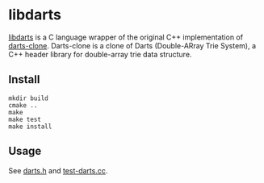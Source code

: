 # libdarts

[libdarts](https://github.com/BYVoid/libdarts) is a C language wrapper of the original C++ implementation of [darts-clone](https://code.google.com/p/darts-clone/).
Darts-clone is a clone of Darts (Double-ARray Trie System), a C++ header library for double-array trie data structure.

## Install

    mkdir build
    cmake ..
    make
    make test
    make install

## Usage

See [darts.h](https://github.com/BYVoid/libdarts/blob/master/src/darts.h) and [test-darts.cc](https://github.com/BYVoid/libdarts/blob/master/tests/test-darts.cc).
